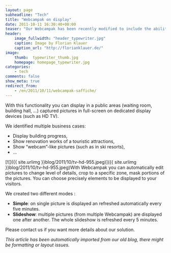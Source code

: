 ```yaml
---
layout: page
subheadline: "Tech"
title: "Webcampak on display"
date: 2011-10-11 16:30:40+00:00
teaser: "Our Webcampak has been recently modified to include the ability to display « live » pictures in full-screen with the page automatically refreshed every 5 minutes.."
header:
    image_fullwidth: "header_typewriter.jpg"
    caption: Image by Florian Klauer
    caption_url: "http://florianklauer.de/"
image:
    thumb:  typewriter_thumb.jpg
    homepage: homepage_typewriter.jpg
categories:
    - tech
comments: false
show_meta: true
redirect_from:
    - /en/2011/10/11/webcampak-saffiche/
---
```


With this functionality you can display in a public areas (waiting room, building hall, …) captured pictures in full-screen on dedicated display devices (such as HD TV).

We identified multiple business cases:

  * Display building progress,
  * Show renovation works of a touristic attractions,
  * Show “webcam”-like pictures (such as in ski resorts),
  * …

[![]({{ site.urlimg }}blog/2011/10/tv-hd-955.jpeg)]({{ site.urlimg }}blog/2011/10/tv-hd-955.jpeg)With Webcampak you can automatically edit pictures to change level of details, crop to a specific zone, mask portions of the pictures. You can choose precisely elements to be displayed to your visitors.

We created two different modes :

  * **Simple**: on single picture is displayed an refreshed automatically every five minutes.
  * **Slideshow**: multiple pictures (from multiple Webcampak) are displayed one after another. The whole slideshow is refreshed every 5 minutes.

Please contact us if you want more details about our solution.

_This article has been automatically imported from our old blog, there might be formatting or layout issues._
